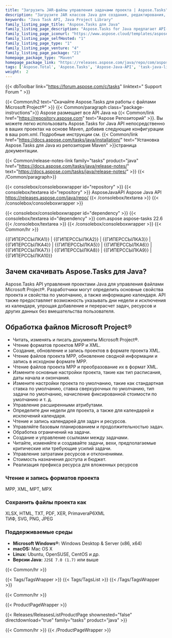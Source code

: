 ```yaml
---
title: "Загрузить JAR-файлы управления задачами проекта | Aspose.Tasks"
description: "Загрузите JAR классов Java для создания, редактирования, рендеринга и преобразования файлов проекта. Поддерживает формулы, календари, задачи, ресурсы, отчетность и анализ рисков проекта."
keywords: "Java Task API, Java Project Library"
family_listing_page_title: "Aspose.Tasks для Java"
family_listing_page_description: "Aspose.Tasks for Java предлагает API-интерфейсы управления проектами, которые позволяют разработчикам Java-приложений предоставлять возможность манипулирования документами Microsoft Project ® в своих приложениях — и все это без использования Microsoft Project ®."
family_listing_page_iconurl: "https://www.aspose.cloud/templates/aspose/App_Themes/V3/images/tasks/272x272/aspose_tasks-for-java-min.png"
family_listing_page_selfHosted: "1"
family_listing_page_type: "1"
family_listing_page_venture: "4"
family_listing_page_package: "21"
homepage_package_type: "Maven"
homepage_package_link: "https://releases.aspose.com/java/repo/com/aspose/aspose-tasks/"
tags: ['Aspose.Total', 'Aspose.Tasks', 'Aspose-Java-API', 'task-java-library', 'task-java-class', 'Maven', 'MPP', 'XML', 'MPT', 'XER', 'P6XML', 'MPX', 'J2SE', 'formula', 'calendar', 'task', 'task-scheduling', 'assignment', 'task-cost', 'project-cost', 'project-scheduling']
weight:  2
---
```


{{< dbToolbar link="https://forum.aspose.com/c/tasks" linktext=" Support Forum " >}}

{{< Common/h2 text="Скачайте Aspose.Tasks для работы с файлами Microsoft Project®"  >}}
{{< Common/paragraph class="package-instructions">}}
Aspose размещает все API Java на
{{< Common/link href="https://repository.aspose.com" text="Aspose Репозиторий"  >}}. Вы можете легко использовать Aspose.Tasks for Java API непосредственно в ваших проектах на основе Maven, добавив следующие конфигурации в ваш pom.xml. Подробные инструкции см.
{{< Common/link href="https://docs.aspose.com/tasks/java/installation/" text="Установка Aspose.Tasks для Java из репозитория Maven"  >}}страница документации.

{{< Common/release-notes-link family="tasks" product="java" href="https://docs.aspose.com/tasks/java/release-notes/" text="https://docs.aspose.com/tasks/java/release-notes/"  >}}
{{< /Common/paragraph>}}

{{< consolebox/consoleboxwrapper id="repository" >}}
   {{< consolebox/textarea id="repository" >}} 
      <repository>
      <id>AsposeJavaAPI</id>
      <name>Aspose Java API</name>
      <url>https://releases.aspose.com/java/repo/</url>
      </repository> 
   {{< /consolebox/textarea >}}
{{< /consolebox/consoleboxwrapper >}}

{{< consolebox/consoleboxwrapper id="dependency" >}}
   {{< consolebox/textarea id="dependency" >}}
      <dependency>
      <groupId>com.aspose</groupId>
      <artifactId>aspose-tasks</artifactId>
      <version>22.6</version>
      </dependency>
   {{< /consolebox/textarea >}}
{{< /consolebox/consoleboxwrapper >}}
{{< Common/hr >}}

{{ГИПЕРССЫЛКА1}} | {{ГИПЕРССЫЛКА2}} | {{ГИПЕРССЫЛКА3}} | {{ГИПЕРССЫЛКА4}} | {{ГИПЕРССЫЛКА5}} | {{ГИПЕРССЫЛКА6}} | {{ГИПЕРССЫЛКА7}} | {{ГИПЕРССЫЛКА8}} | {{ГИПЕРССЫЛКА9}} | {{ГИПЕРССЫЛКА10}}

## Зачем скачивать Aspose.Tasks для Java?

Aspose.Tasks API управления проектами Java для управления файлами Microsoft Project®. Разработчики могут определить основные свойства проекта и свойства по умолчанию, а также информацию календаря. API также предоставляет возможность указывать дни недели и исключения из календаря, упрощая добавление и перерасчет задач, ресурсов и других данных без вмешательства пользователя.

## Обработка файлов Microsoft Project®

- Читать, изменять и писать документы Microsoft Project®.
- Чтение форматов проектов MPP и XML.
- Создание, обновление и запись проектов в формате проекта XML.
- Чтение файлов проекта MPP, обновление сводной информации и запись в исходном формате MPP.
- Чтение файлов проекта MPP и преобразование их в формат XML.
- Измените основные настройки проекта, такие как тип расписания, даты начала и окончания.
- Измените настройки проекта по умолчанию, такие как стандартная ставка по умолчанию, ставка сверхурочных по умолчанию, тип задачи по умолчанию, начисление фиксированной стоимости по умолчанию и т. д.
- Управление расширенными атрибутами.
- Определите дни недели для проекта, а также для календарей и исключений календаря.
- Чтение и запись календарей для задач и ресурсов.
- Управляйте базовым планированием и продолжительностью задач.
- Обработка ограничений на задачи.
- Создание и управление ссылками между задачами.
- Читайте, изменяйте и создавайте задачи, вехи, предполагаемые критические или требующие усилий задачи.
- Управление затратами ресурсов и отклонениями.
- Стоимость назначения доступа и бюджет.
- Реализация префикса ресурса для вложенных ресурсов

### Чтение и запись форматов проекта

MPP, XML, MPT, MPX

### Сохранить файлы проекта как

XLSX, HTML, TXT, PDF, XER, PrimaveraP6XML\
ТИФ, SVG, PNG, JPEG

### Поддерживаемые среды

- **Microsoft Windows®:** Windows Desktop & Server (x86, x64)
- **macOS:** Mac OS X
- **Linux:** Ubuntu, OpenSUSE, CentOS и др.
- **Версии Java:** `J2SE 7.0 (1.7)` или выше

{{< Common/hr >}}

{{< Tags/TagsWrapper >}}
 {{< Tags/TagsList >}}
{{< /Tags/TagsWrapper >}}

{{< Common/hr >}}

{{< ProductPageWrapper >}}
<!-- ReleasesListProductPage-->
   {{< Releases/ReleasesListProductPage shownested="false"  directdownload="true" family="tasks" product="java" >}}
<!-- /ReleasesListProductPage-->
{{< Common/hr >}}
{{< /ProductPageWrapper >}}


